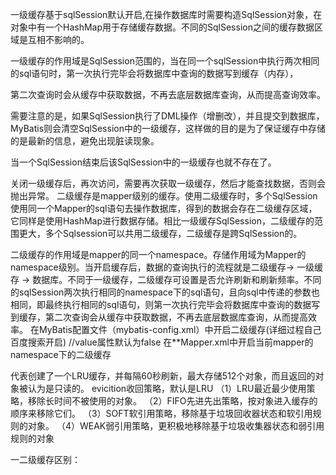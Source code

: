 一级缓存基于sqlSession默认开启,在操作数据库时需要构造SqlSession对象，在对象中有一个HashMap用于存储缓存数据。不同的SqlSession之间的缓存数据区域是互相不影响的。


一级缓存的作用域是SqlSession范围的，当在同一个sqlSession中执行两次相同的sql语句时，第一次执行完毕会将数据库中查询的数据写到缓存（内存），


第二次查询时会从缓存中获取数据，不再去底层数据库查询，从而提高查询效率。


需要注意的是，如果SqlSession执行了DML操作（增删改），并且提交到数据库，MyBatis则会清空SqlSession中的一级缓存，这样做的目的是为了保证缓存中存储的是最新的信息，避免出现脏读现象。


当一个SqlSession结束后该SqlSession中的一级缓存也就不存在了。

关闭一级缓存后，再次访问，需要再次获取一级缓存，然后才能查找数据，否则会抛出异常。
二级缓存是mapper级别的缓存。使用二级缓存时，多个SqlSession使用同一个Mapper的sql语句去操作数据库，得到的数据会存在二级缓存区域，它同样是使用HashMap进行数据存储。相比一级缓存SqlSession，二级缓存的范围更大，多个Sqlsession可以共用二级缓存，二级缓存是跨SqlSession的。

二级缓存的作用域是mapper的同一个namespace。存储作用域为Mapper的namespace级别。当开启缓存后，数据的查询执行的流程就是二级缓存-> 一级缓存 -> 数据库。不同于一级缓存，二级缓存可设置是否允许刷新和刷新频率。不同的sqlSession两次执行相同的namespace下的sql语句，且向sql中传递的参数也相同，即最终执行相同的sql语句，则第一次执行完毕会将数据库中查询的数据写到缓存，第二次查询会从缓存中获取数据，不再去底层数据库查询，从而提高效率。
在MyBatis配置文件（mybatis-config.xml）中开启二级缓存(详细过程自己百度搜索开启)
//value属性默认为false
在**Mapper.xml中开启当前mapper的namespace下的二级缓存

代表创建了一个LRU缓存，并每隔60秒刷新，最大存储512个对象，而且返回的对象被认为是只读的。
evicition收回策略，默认是LRU
（1）LRU最近最少使用策略，移除长时间不被使用的对象。
（2）FIFO先进先出策略，按对象进入缓存的顺序来移除它们。
（3）SOFT软引用策略，移除基于垃圾回收器状态和软引用规则的对象。
（4）WEAK弱引用策略，更积极地移除基于垃圾收集器状态和弱引用规则的对象



一二级缓存区别：
